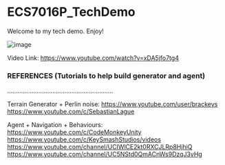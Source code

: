 # ECS7016P_TechDemo


Welcome to my tech demo. Enjoy!

![image](https://user-images.githubusercontent.com/104271448/165012878-e3919987-d420-4c69-8f94-74750fcb195b.png)


Video Link: https://www.youtube.com/watch?v=xDA5jfo7tg4














### REFERENCES (Tutorials to help build generator and agent) 
.............................................................

Terrain Generator + Perlin noise: 
https://www.youtube.com/user/brackeys
https://www.youtube.com/c/SebastianLague


Agent + Navigation + Behaviours: 
https://www.youtube.com/c/CodeMonkeyUnity  
https://www.youtube.com/c/KeySmashStudios/videos 
https://www.youtube.com/channel/UCIWlCE2kt0RXCJLRp8HjhiQ
https://www.youtube.com/channel/UC5NStd0QmACnWs9DzqJ3vHg




